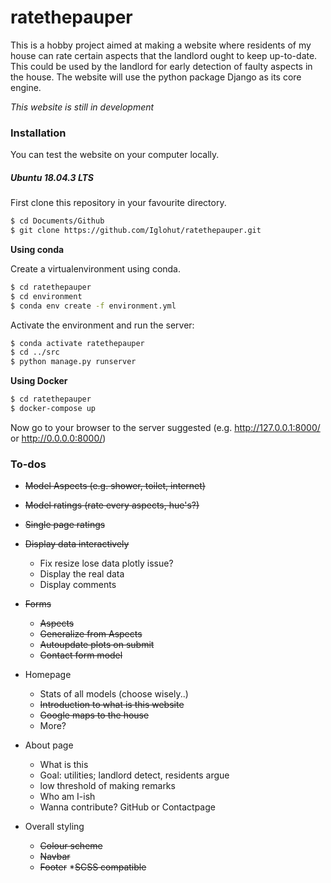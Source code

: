 # ratethepauper
This is a hobby project aimed at making a website where residents of my house can rate certain aspects that the landlord ought to keep up-to-date. This could be used by the landlord for early detection of faulty aspects in the house. The website will use the python package Django as its core engine. 

*This website is still in development*

### Installation
You can test the website on your computer locally. 
##### Ubuntu 18.04.3 LTS


First clone this repository in your favourite directory. 
```sh
$ cd Documents/Github
$ git clone https://github.com/Iglohut/ratethepauper.git
```


**Using conda**

Create a virtualenvironment using conda.
```sh
$ cd ratethepauper
$ cd environment
$ conda env create -f environment.yml
```
Activate the environment and run the server:
```sh
$ conda activate ratethepauper
$ cd ../src
$ python manage.py runserver
```

**Using Docker**
```sh
$ cd ratethepauper
$ docker-compose up
```

Now go to your browser to the server suggested (e.g. http://127.0.0.1:8000/ or http://0.0.0.0:8000/)


### To-dos
* ~~Model Aspects (e.g. shower, toilet, internet)~~
* ~~Model ratings (rate every aspects, hue's?)~~
* ~~Single page ratings~~
* ~~Display data interactively~~
	* Fix resize lose data plotly issue?
	* Display the real data
	* Display comments

* ~~Forms~~
	* ~~Aspects~~
	* ~~Generalize from Aspects~~
	* ~~Autoupdate plots on submit~~
	* ~~Contact form model~~

* Homepage
    * Stats of all models (choose wisely..)
	* ~~Introduction to what is this website~~
	* ~~Google maps to the house~~
	* More?

* About page
	* What is this
	* Goal: utilities; landlord detect, residents argue
	* low threshold of making remarks
	* Who am I-ish
	* Wanna contribute? GitHub or Contactpage

* Overall styling
	* ~~Colour scheme~~
	* ~~Navbar~~
	* ~~Footer~~
	*~~SCSS compatible~~
